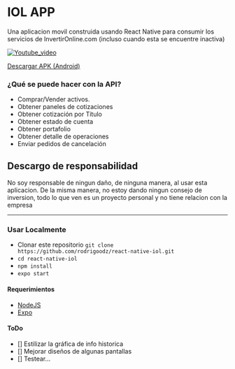 # IOL APP

Una aplicacion movil construida usando React Native para consumir los servicios de InvertirOnline.com (incluso cuando esta se encuentre inactiva)

[![Youtube_video](https://img.youtube.com/vi/mVwU6_sfsSk/0.jpg)](https://www.youtube.com/watch?v=mVwU6_sfsSk)

[Descargar APK (Android)](https://drive.google.com/file/d/1Wf-gtGRWxjjTrWyc9ooqfZsAiC6FMUHj/view?usp=sharing)

### ¿Qué se puede hacer con la API?

- Comprar/Vender activos.
- Obtener paneles de cotizaciones
- Obtener cotización por Título
- Obtener estado de cuenta
- Obtener portafolio
- Obtener detalle de operaciones
- Enviar pedidos de cancelación

## Descargo de responsabilidad

No soy responsable de ningun daño, de ninguna manera, al usar esta
aplicacion. De la misma manera, no estoy dando ningun consejo de inversion, todo lo que ven es un proyecto personal y no tiene relacion con la empresa

<hr>

### Usar Localmente

- Clonar este repositorio `git clone https://github.com/rodrigoodz/react-native-iol.git`
- `cd react-native-iol`
- `npm install`
- `expo start`

#### Requerimientos

- [NodeJS](https://nodejs.org/es/)
- [Expo](https://expo.io/)

#### ToDo

- [] Estilizar la gráfica de info historica
- [] Mejorar diseños de algunas pantallas
- [] Testear...
